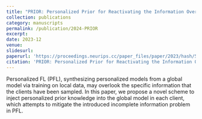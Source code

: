 ```yaml
---
title: "PRIOR: Personalized Prior for Reactivating the Information Overlooked in Federated Learning"
collection: publications
category: manuscripts
permalink: /publication/2024-PRIOR
excerpt: 
date: 2023-12
venue: 
slidesurl: 
paperurl: 'https://proceedings.neurips.cc/paper_files/paper/2023/hash/5a3674849d6d6d23ac088b9a2552f323-Abstract-Conference.html'
citation: 'PRIOR: Personalized Prior for Reactivating the Information Overlooked in Federated Learning. NeurIPS 2023. **M. Shi**, Y. Zhou, K. Wang, H. Zhang, S. Huang, Q. Ye, J. Lv'
---
```


Personalized FL (PFL), synthesizing personalized models from a global model via training on local data, may overlook the specific information that the clients have been sampled. In this paper, we propose a novel scheme to inject personalized prior knowledge into the global model in each client, which attempts to mitigate the introduced incomplete information problem in PFL. 